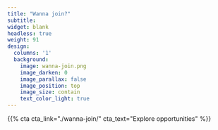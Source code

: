 ```yaml
---
title: "Wanna join?"
subtitle:
widget: blank
headless: true
weight: 91
design:
  columns: '1'
  background:
    image: wanna-join.png
    image_darken: 0
    image_parallax: false
    image_position: top
    image_size: contain
    text_color_light: true
---
```


{{% cta cta_link="./wanna-join/" cta_text="Explore opportunities" %}}
